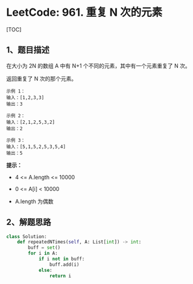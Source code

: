 # LeetCode: 961. 重复 N 次的元素

[TOC]

## 1、题目描述

在大小为 2N 的数组 A 中有 N+1 个不同的元素，其中有一个元素重复了 N 次。

返回重复了 N 次的那个元素。

 

```
示例 1：
输入：[1,2,3,3]
输出：3

示例 2：
输入：[2,1,2,5,3,2]
输出：2

示例 3：
输入：[5,1,5,2,5,3,5,4]
输出：5
```

**提示：**

- 4 <= A.length <= 10000

- 0 <= A[i] < 10000

- A.length 为偶数



## 2、解题思路

```python
class Solution:
    def repeatedNTimes(self, A: List[int]) -> int:
        buff = set()
        for i in A:
            if i not in buff:
                buff.add(i)
            else:
                return i
```

